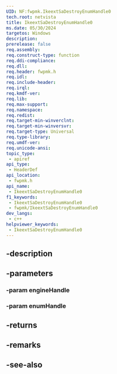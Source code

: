 ```yaml
---
UID: NF:fwpmk.IkeextSaDestroyEnumHandle0
tech.root: netvista
title: IkeextSaDestroyEnumHandle0
ms.date: 05/30/2024
targetos: Windows
description: 
prerelease: false
req.assembly: 
req.construct-type: function
req.ddi-compliance: 
req.dll: 
req.header: fwpmk.h
req.idl: 
req.include-header: 
req.irql: 
req.kmdf-ver: 
req.lib: 
req.max-support: 
req.namespace: 
req.redist: 
req.target-min-winverclnt: 
req.target-min-winversvr: 
req.target-type: Universal
req.type-library: 
req.umdf-ver: 
req.unicode-ansi: 
topic_type:
 - apiref
api_type:
 - HeaderDef
api_location:
 - fwpmk.h
api_name:
 - IkeextSaDestroyEnumHandle0
f1_keywords:
 - IkeextSaDestroyEnumHandle0
 - fwpmk/IkeextSaDestroyEnumHandle0
dev_langs:
 - c++
helpviewer_keywords:
 - IkeextSaDestroyEnumHandle0
---
```


## -description

## -parameters

### -param engineHandle

### -param enumHandle

## -returns

## -remarks

## -see-also

